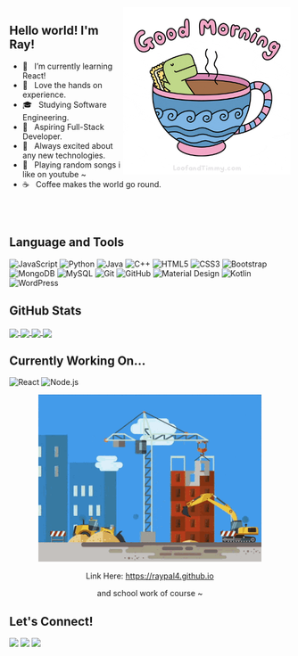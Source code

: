 <img align="right" height="300px" src="https://github.com/raypal4/raypal4/blob/main/coffee.gif"/>

<h2>Hello world! I'm Ray!</h2>

- 🔭 &nbsp; I’m currently learning React!
- 🤔 &nbsp; Love the hands on experience.
- 🎓 &nbsp; Studying Software Engineering. 
- 💼 &nbsp; Aspiring Full-Stack Developer.
- 🌱 &nbsp; Always excited about any new technologies.
- :musical_keyboard: &nbsp; Playing random songs i like on youtube ~
- ☕ &nbsp; Coffee makes the world go round. 
<br>
<br>
<h2>Language and Tools</h2>

<p align="center">
  
  ![JavaScript](https://img.shields.io/badge/-JavaScript-black?style=for-the-badge&logo=javascript)
  ![Python](https://img.shields.io/badge/-Python-black?style=for-the-badge&logo=Python)
  ![Java](https://img.shields.io/badge/-java-E34A86?style=for-the-badge&logo=java)
  ![C++](https://img.shields.io/badge/-C++-00599C?style=for-the-badge&logo=c)
  ![HTML5](https://img.shields.io/badge/-HTML5-E34F26?style=for-the-badge&logo=html5&logoColor=white)
  ![CSS3](https://img.shields.io/badge/-CSS3-1572B6?style=for-the-badge&logo=css3)
  ![Bootstrap](https://img.shields.io/badge/-Bootstrap-563D7C?style=for-the-badge&logo=bootstrap)
  ![MongoDB](https://img.shields.io/badge/-MongoDB-black?style=for-the-badge&logo=mongodb)
  ![MySQL](https://img.shields.io/badge/-MySQL-black?style=for-the-badge&logo=mysql)
  ![Git](https://img.shields.io/badge/-Git-black?style=for-the-badge&logo=git)
  ![GitHub](https://img.shields.io/badge/-GitHub-181717?style=for-the-badge&logo=github)
  ![Material Design](https://img.shields.io/badge/-Material-black?style=for-the-badge&logo=Material%20Design&logoColor=white)
  ![Kotlin](https://img.shields.io/badge/-Kotlin-black?style=for-the-badge&logo=kotlin)
  ![WordPress](https://img.shields.io/badge/-WordPress-black?style=for-the-badge&logo=WordPress)

</p>

<h2>GitHub Stats</h2>

<a href="https://github.com/raypal4">
  <img align="center" height="205" src="https://github-readme-stats-raypal4.vercel.app/api?username=raypal4&count_private=true&show_icons=true&theme=dark" />
</a>

<a href="https://github.com/raypal4">
  <img align="center" height="205" src="https://github-readme-stats-raypal4.vercel.app/api/top-langs/?username=raypal4&count_private=true&langs_count=3&hide=jupyter%20notebook&theme=dark"/>
</a>

<a href="https://github.com/raypal4/Hotdog-Not-Hotdog">
  <img align="center" width="410" src="https://github-readme-stats-raypal4.vercel.app/api/pin/?username=raypal4&repo=Hotdog-Not-Hotdog&theme=dark" />
</a>
<a href="https://github.com/raypal4/supersecretproject">
  <img align="center" width="410" src="https://github-readme-stats-raypal4.vercel.app/api/pin/?username=raypal4&repo=supersecretproject&theme=dark" />
</a>

<h2>Currently Working On...</h2>

<p align="center">

![React](https://img.shields.io/badge/-React-black?style=for-the-badge&logo=react)
![Node.js](https://img.shields.io/badge/-NodeJS-black?style=for-the-badge&logo=node.js)

</p>

<p align="center">
  <img height="300px" src="https://github.com/raypal4/raypal4/blob/main/construction.gif"/>
</p>                     
<p align="center">Link Here: <a href='https://raypal4.github.io'>https://raypal4.github.io</a></p>
<p align="center">and school work of course ~ </p>

<h2>Let's Connect!</h2>
 
[<img src="https://img.shields.io/badge/linkedin-%230077B5.svg?&style=for-the-badge&logo=linkedin&logoColor=white" />](https://www.linkedin.com/in/raynold-tan-%E9%99%88%E5%8B%87%E4%BB%BB-2aa011191/)
[<img src = "https://img.shields.io/badge/instagram-%23E4405F.svg?&style=for-the-badge&logo=instagram&logoColor=white">](https://www.instagram.com/raynoldtyr/)
[<img src="https://img.shields.io/badge/facebook-%231877F2.svg?&style=for-the-badge&logo=facebook&logoColor=white" />](https://www.facebook.com/raynoldtyr/) 
